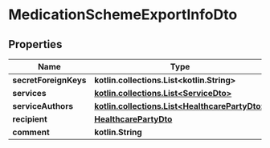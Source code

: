 
# MedicationSchemeExportInfoDto

## Properties
Name | Type | Description | Notes
------------ | ------------- | ------------- | -------------
**secretForeignKeys** | **kotlin.collections.List&lt;kotlin.String&gt;** |  | 
**services** | [**kotlin.collections.List&lt;ServiceDto&gt;**](ServiceDto.md) |  | 
**serviceAuthors** | [**kotlin.collections.List&lt;HealthcarePartyDto&gt;**](HealthcarePartyDto.md) |  |  [optional]
**recipient** | [**HealthcarePartyDto**](HealthcarePartyDto.md) |  |  [optional]
**comment** | **kotlin.String** |  |  [optional]



